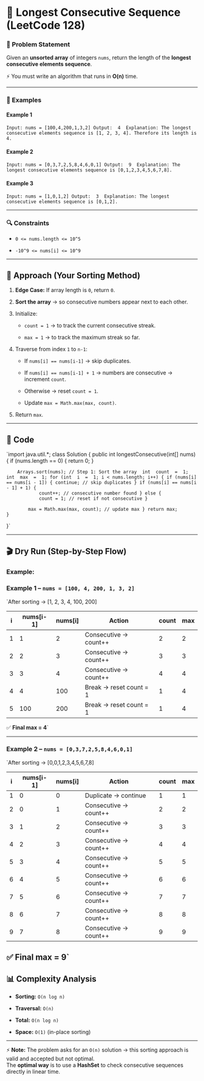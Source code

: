 # 📄 Longest Consecutive Sequence (LeetCode 128)

### 📝 Problem Statement

Given an **unsorted array** of integers `nums`, return the length of the **longest consecutive elements sequence**.

⚡️ You must write an algorithm that runs in **O(n)** time.

----------

### 📌 Examples

#### **Example 1**

`Input: nums = [100,4,200,1,3,2] Output:  4  Explanation: The longest consecutive elements sequence is [1, 2, 3, 4]. Therefore its length is  4.` 

#### **Example 2**

`Input: nums = [0,3,7,2,5,8,4,6,0,1] Output:  9  Explanation: The longest consecutive elements sequence is [0,1,2,3,4,5,6,7,8].` 

#### **Example 3**

`Input: nums = [1,0,1,2] Output:  3  Explanation: The longest consecutive elements sequence is [0,1,2].` 

----------

### 🔍 Constraints

-   `0 <= nums.length <= 10^5`
    
-   `-10^9 <= nums[i] <= 10^9`
    

----------

## 🚀 Approach (Your Sorting Method)

1.  **Edge Case:** If array length is `0`, return `0`.
    
2.  **Sort the array** → so consecutive numbers appear next to each other.
    
3.  Initialize:
    
    -   `count = 1` → to track the current consecutive streak.
        
    -   `max = 1` → to track the maximum streak so far.
        
4.  Traverse from index `1` to `n-1`:
    
    -   If `nums[i] == nums[i-1]` → skip duplicates.
        
    -   If `nums[i] == nums[i-1] + 1` → numbers are consecutive → increment `count`.
        
    -   Otherwise → reset `count = 1`.
        
    -   Update `max = Math.max(max, count)`.
        
5.  Return `max`.
    

----------

## 📜 Code

`import java.util.*; class  Solution { public  int  longestConsecutive(int[] nums) { if (nums.length == 0) { return  0;
        }

        Arrays.sort(nums); // Step 1: Sort the array  int  count  =  1; int  max  =  1; for (int  i  =  1; i < nums.length; i++) { if (nums[i] == nums[i - 1]) { continue; // skip duplicates } if (nums[i] == nums[i - 1] + 1) {
                count++; // consecutive number found } else {
                count = 1; // reset if not consecutive }

            max = Math.max(max, count); // update max } return max;
    }
}` 

----------

## 🎬 Dry Run (Step-by-Step Flow)

### Example:



### Example 1 – `nums = [100, 4, 200, 1, 3, 2]`

`After sorting → [1, 2, 3, 4, 100, 200]

| i | nums[i-1] | nums[i] | Action                     | count | max |
|---|-----------|---------|----------------------------|-------|-----|
| 1 | 1         | 2       | Consecutive → count++      | 2     | 2   |
| 2 | 2         | 3       | Consecutive → count++      | 3     | 3   |
| 3 | 3         | 4       | Consecutive → count++      | 4     | 4   |
| 4 | 4         | 100     | Break → reset count = 1    | 1     | 4   |
| 5 | 100       | 200     | Break → reset count = 1    | 1     | 4   |

✅ **Final max = 4**` 

----------

### Example 2 – `nums = [0,3,7,2,5,8,4,6,0,1]`

`After sorting → [0,0,1,2,3,4,5,6,7,8]

| i | nums[i-1] | nums[i] | Action                     | count | max |
|---|-----------|---------|----------------------------|-------|-----|
| 1 | 0         | 0       | Duplicate → continue       | 1     | 1   |
| 2 | 0         | 1       | Consecutive → count++      | 2     | 2   |
| 3 | 1         | 2       | Consecutive → count++      | 3     | 3   |
| 4 | 2         | 3       | Consecutive → count++      | 4     | 4   |
| 5 | 3         | 4       | Consecutive → count++      | 5     | 5   |
| 6 | 4         | 5       | Consecutive → count++      | 6     | 6   |
| 7 | 5         | 6       | Consecutive → count++      | 7     | 7   |
| 8 | 6         | 7       | Consecutive → count++      | 8     | 8   |
| 9 | 7         | 8       | Consecutive → count++      | 9     | 9   |

✅ **Final max = 9**`
----------

## 📊 Complexity Analysis

-   **Sorting:** `O(n log n)`
    
-   **Traversal:** `O(n)`
    
-   **Total:** `O(n log n)`
    
-   **Space:** `O(1)` (in-place sorting)
    

----------

⚡ **Note:** The problem asks for an `O(n)` solution → this sorting approach is valid and accepted but not optimal.  
The **optimal way** is to use a **HashSet** to check consecutive sequences directly in linear time.
